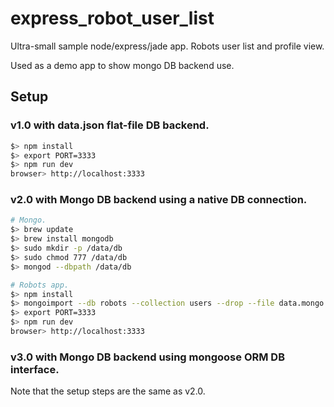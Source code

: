 # express_robot_user_list
Ultra-small sample node/express/jade app. Robots user list and profile view.

Used as a demo app to show mongo DB backend use.

## Setup

### v1.0 with data.json flat-file DB backend.

```zsh
$> npm install
$> export PORT=3333
$> npm run dev
browser> http://localhost:3333
```

### v2.0 with Mongo DB backend using a native DB connection.

```zsh
# Mongo.
$> brew update
$> brew install mongodb
$> sudo mkdir -p /data/db
$> sudo chmod 777 /data/db
$> mongod --dbpath /data/db

# Robots app.
$> npm install
$> mongoimport --db robots --collection users --drop --file data.mongo
$> export PORT=3333
$> npm run dev
browser> http://localhost:3333
```

### v3.0 with Mongo DB backend using mongoose ORM DB interface.

Note that the setup steps are the same as v2.0.

